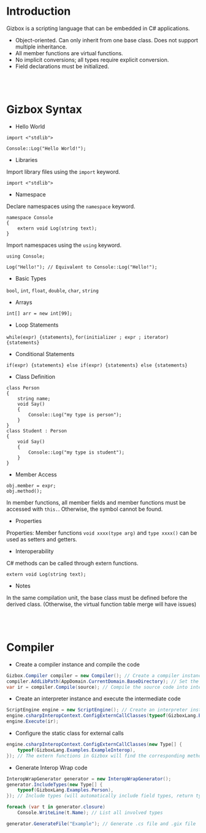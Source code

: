 # Introduction

Gizbox is a scripting language that can be embedded in C# applications.

- Object-oriented. Can only inherit from one base class. Does not support multiple inheritance.
- All member functions are virtual functions.
- No implicit conversions; all types require explicit conversion.
- Field declarations must be initialized.

<br />
<br />

# Gizbox Syntax

- Hello World

```Gizbox
import <"stdlib">

Console::Log("Hello World!");
```

- Libraries

Import library files using the `import` keyword.

```Gizbox
import <"stdlib">
```

- Namespace

Declare namespaces using the `namespace` keyword.

```Gizbox
namespace Console
{
    extern void Log(string text);
}
```

Import namespaces using the `using` keyword.

```Gizbox
using Console;

Log("Hello!"); // Equivalent to Console::Log("Hello!");
```

- Basic Types

`bool`, `int`, `float`, `double`, `char`, `string`

- Arrays

```Gizbox
int[] arr = new int[99];
```

- Loop Statements

`while(expr) {statements}`, `for(initializer ; expr ; iterator) {statements}`

- Conditional Statements

`if(expr) {statements} else if(expr) {statements} else {statements}`

- Class Definition

```Gizbox
class Person
{
    string name;
    void Say()
    {
        Console::Log("my type is person");
    }
}
class Student : Person
{
    void Say()
    {
        Console::Log("my type is student");
    }
}
```

- Member Access

```Gizbox
obj.member = expr;
obj.method();
```

In member functions, all member fields and member functions must be accessed with `this.`. Otherwise, the symbol cannot be found.

- Properties

Properties: Member functions `void xxxx(type arg)` and `type xxxx()` can be used as setters and getters.

- Interoperability

C# methods can be called through extern functions.

```Gizbox
extern void Log(string text);
```

- Notes

In the same compilation unit, the base class must be defined before the derived class. (Otherwise, the virtual function table merge will have issues)

<br />
<br />

# Compiler

- Create a compiler instance and compile the code

```C#
Gizbox.Compiler compiler = new Compiler(); // Create a compiler instance
compiler.AddLibPath(AppDomain.CurrentDomain.BaseDirectory); // Set the library file search path
var ir = compiler.Compile(source); // Compile the source code into intermediate code
```

- Create an interpreter instance and execute the intermediate code

```C#
ScriptEngine engine = new ScriptEngine(); // Create an interpreter instance
engine.csharpInteropContext.ConfigExternCallClasses(typeof(GizboxLang.Examples.ExampleInterop)); //
engine.Execute(ir);
```

- Configure the static class for external calls

```C#
engine.csharpInteropContext.ConfigExternCallClasses(new Type[] {
    typeof(GizboxLang.Examples.ExampleInterop),
}); // The extern functions in Gizbox will find the corresponding methods from this class
```

- Generate Interop Wrap code

```C#
InteropWrapGenerator generator = new InteropWrapGenerator();
generator.IncludeTypes(new Type[] {
    typeof(GizboxLang.Examples.Person),
}); // Include types (will automatically include field types, return types, and parameter types of member functions)

foreach (var t in generator.closure)
    Console.WriteLine(t.Name); // List all involved types

generator.GenerateFile("Example"); // Generate .cs file and .gix file
```